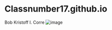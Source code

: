 # Classnumber17.github.io
Bob Kristoff I. Corre
![image](https://user-images.githubusercontent.com/122426693/212583393-59db7c76-4a12-4343-ab09-76e83fca36db.png)
